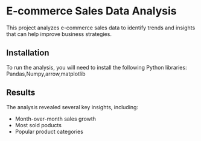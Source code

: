 # E-commerce Sales Data Analysis

This project analyzes e-commerce sales data to identify trends and insights that can help improve business strategies.

## Installation

To run the analysis, you will need to install the following Python libraries:
Pandas,Numpy,arrow,matplotlib

## Results

The analysis revealed several key insights, including:

- Month-over-month sales growth
- Most sold poducts
- Popular product categories
